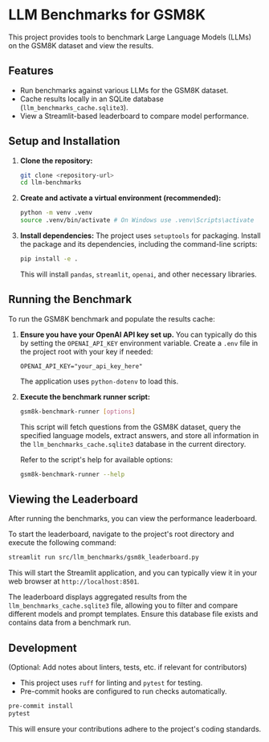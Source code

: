 # LLM Benchmarks for GSM8K

This project provides tools to benchmark Large Language Models (LLMs) on the GSM8K dataset and view the results.

## Features

-   Run benchmarks against various LLMs for the GSM8K dataset.
-   Cache results locally in an SQLite database (`llm_benchmarks_cache.sqlite3`).
-   View a Streamlit-based leaderboard to compare model performance.

## Setup and Installation

1.  **Clone the repository:**
    ```bash
    git clone <repository-url>
    cd llm-benchmarks
    ```

2.  **Create and activate a virtual environment (recommended):**
    ```bash
    python -m venv .venv
    source .venv/bin/activate # On Windows use .venv\Scripts\activate
    ```

3.  **Install dependencies:**
    The project uses `setuptools` for packaging. Install the package and its dependencies, including the command-line scripts:
    ```bash
    pip install -e .
    ```
    This will install `pandas`, `streamlit`, `openai`, and other necessary libraries.

## Running the Benchmark

To run the GSM8K benchmark and populate the results cache:

1.  **Ensure you have your OpenAI API key set up.** You can typically do this by setting the `OPENAI_API_KEY` environment variable. Create a `.env` file in the project root with your key if needed:
    ```
    OPENAI_API_KEY="your_api_key_here"
    ```
    The application uses `python-dotenv` to load this.

2.  **Execute the benchmark runner script:**
    ```bash
    gsm8k-benchmark-runner [options]
    ```
    This script will fetch questions from the GSM8K dataset, query the specified language models, extract answers, and store all information in the `llm_benchmarks_cache.sqlite3` database in the current directory.

    Refer to the script's help for available options:
    ```bash
    gsm8k-benchmark-runner --help
    ```

## Viewing the Leaderboard

After running the benchmarks, you can view the performance leaderboard.

To start the leaderboard, navigate to the project's root directory and execute the following command:
```bash
streamlit run src/llm_benchmarks/gsm8k_leaderboard.py
```
This will start the Streamlit application, and you can typically view it in your web browser at `http://localhost:8501`.

The leaderboard displays aggregated results from the `llm_benchmarks_cache.sqlite3` file, allowing you to filter and compare different models and prompt templates. Ensure this database file exists and contains data from a benchmark run.

## Development

(Optional: Add notes about linters, tests, etc. if relevant for contributors)

-   This project uses `ruff` for linting and `pytest` for testing.
-   Pre-commit hooks are configured to run checks automatically.

```bash
pre-commit install
pytest
```

This will ensure your contributions adhere to the project's coding standards.
